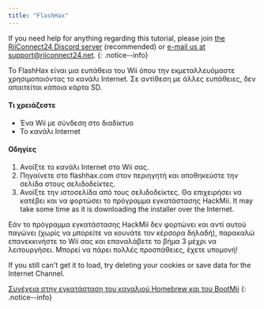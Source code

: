 ```yaml
---
title: "FlashHax"
---
```


If you need help for anything regarding this tutorial, please join [the RiiConnect24 Discord server](https://discord.gg/rc24) (recommended) or [e-mail us at support@riiconnect24.net](mailto:support@riiconnect24.net).
{: .notice--info}

Το FlashHax είναι μια ευπάθεια του Wii όπου την εκμεταλλευόμαστε χρησιμοποιόντας το κανάλι Internet. Σε αντίθεση με άλλες ευπάθειες, δεν απαιτείται κάποια κάρτα SD.

#### Τι χρειάζεστε

- Ένα Wii με σύνδεση στο διαδίκτυο
- Το κανάλι Internet

#### Οδηγίες

1. Ανοίξτε το κανάλι Internet στο Wii σας.
2. Πηγαίνετε στο flashhax.com στον περιηγητή και αποθηκεύστε την σελίδα στους σελιδοδείκτες.
3. Ανοίξτε την ιστοσελίδα από τους σελιδοδείκτες. Θα επιχειρήσει να κατέβει και να φορτώσει το πρόγραμμα εγκατάστασης HackMii. It may take some time as it is downloading the installer over the Internet.

Εάν το πρόγραμμα εγκατάστασης HackMii δεν φορτώνει και αντί αυτού παγώνει (χωρίς να μπορείτε να κουνάτε τον κέρσορα δηλαδή), παρακαλώ επανεκκινήστε το Wii σας και επαναλάβετε το βήμα 3 μέχρι να λειτουργήσει. Μπορεί να πάρει πολλές προσπάθειες, έχετε υπομονή!

If you still can't get it to load, try deleting your cookies or save data for the Internet Channel.

[Συνέχεια στην εγκατάσταση του καναλιού Homebrew και του BootMii](hbc)
{: .notice--info}
